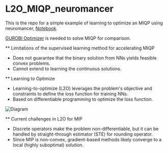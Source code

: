 # L2O_MIQP_neuromancer

This is the repo for a simple example of learning to optimize an MIQP using neuromancer, [Notebook](https://github.com/vietanhle0101/L2O_MIQP_neuromancer/blob/main/Part7_MIQP.ipynb).

[GUROBI Optimizer](https://www.gurobi.com/solutions/gurobi-optimizer/?_gl=1*pl0xtk*_up*MQ..*_gs*MQ..&gclid=Cj0KCQjw2N2_BhCAARIsAK4pEkXqzIPHJWqmMKXiTPs5a1pqhnxooLNPJiayHsfnl3wIuqO5Ki5odGYaAn24EALw_wcB) is needed to solve MIQP for comparison. 

** Limitations of the supervised learning method for accelerating MIQP

* Does not guarantee that the binary solution from NNs yields feasible convex problems.
* Cannot extend to learning the continuous solutions.

** Learning to Optimize

* Learning-to-optimize (L2O) leverages the problem's objective and constraints to define the loss function for training NNs.
* Based on differentiable programming to optimize the loss function.

![Diagram](l2o_cvx.png)  

** Current challenges in L2O for MIP

* Discrete operators make the problem non-differentiable, but it can be handled by straight-through estimator (STE) for rounding operator.
* Since MIP is non-convex, gradient-based methods likely converge to a local (highly suboptimal) solution. 
